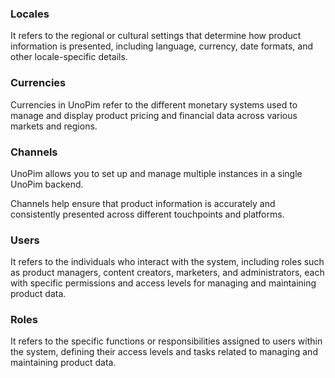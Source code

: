 ### Locales

It refers to the regional or cultural settings that determine how product information is presented, including language, currency, date formats, and other locale-specific details.

### Currencies

Currencies in UnoPim refer to the different monetary systems used to manage and display product pricing and financial data across various markets and regions.

### Channels 

UnoPim allows you to set up and manage multiple instances in a single UnoPim backend. 

Channels help ensure that product information is accurately and consistently presented across different touchpoints and platforms.

### Users

It refers to the individuals who interact with the system, including roles such as product managers, content creators, marketers, and administrators, each with specific permissions and access levels for managing and maintaining product data.

### Roles

It refers to the specific functions or responsibilities assigned to users within the system, defining their access levels and tasks related to managing and maintaining product data.